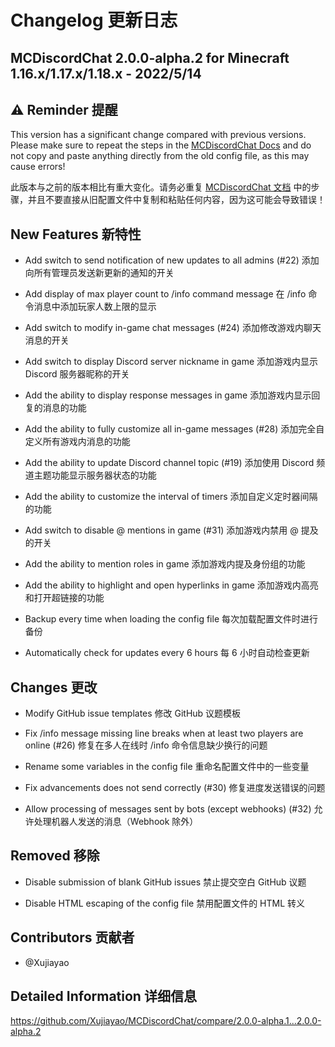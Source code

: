 # Changelog 更新日志

## MCDiscordChat 2.0.0-alpha.2 for Minecraft 1.16.x/1.17.x/1.18.x - 2022/5/14

## ⚠ Reminder 提醒

This version has a significant change compared with previous versions. Please make sure to repeat the steps in the [MCDiscordChat Docs](https://blog.xujiayao.top/posts/4ba0a17a/) and do not copy and paste anything directly from the old config file, as this may cause errors!

此版本与之前的版本相比有重大变化。请务必重复 [MCDiscordChat 文档](https://blog.xujiayao.top/posts/4ba0a17a/) 中的步骤，并且不要直接从旧配置文件中复制和粘贴任何内容，因为这可能会导致错误！

## New Features 新特性

- Add switch to send notification of new updates to all admins (#22)
  添加向所有管理员发送新更新的通知的开关

- Add display of max player count to /info command message
  在 /info 命令消息中添加玩家人数上限的显示

- Add switch to modify in-game chat messages (#24)
  添加修改游戏内聊天消息的开关

- Add switch to display Discord server nickname in game
  添加游戏内显示 Discord 服务器昵称的开关

- Add the ability to display response messages in game
  添加游戏内显示回复的消息的功能

- Add the ability to fully customize all in-game messages (#28)
  添加完全自定义所有游戏内消息的功能

- Add the ability to update Discord channel topic (#19)
  添加使用 Discord 频道主题功能显示服务器状态的功能

- Add the ability to customize the interval of timers
  添加自定义定时器间隔的功能

- Add switch to disable @ mentions in game (#31)
  添加游戏内禁用 @ 提及的开关

- Add the ability to mention roles in game
  添加游戏内提及身份组的功能

- Add the ability to highlight and open hyperlinks in game
  添加游戏内高亮和打开超链接的功能

- Backup every time when loading the config file
  每次加载配置文件时进行备份

- Automatically check for updates every 6 hours
  每 6 小时自动检查更新

## Changes 更改

- Modify GitHub issue templates
  修改 GitHub 议题模板

- Fix /info message missing line breaks when at least two players are online (#26)
  修复在多人在线时 /info 命令信息缺少换行的问题

- Rename some variables in the config file
  重命名配置文件中的一些变量

- Fix advancements does not send correctly (#30)
  修复进度发送错误的问题

- Allow processing of messages sent by bots (except webhooks) (#32)
  允许处理机器人发送的消息（Webhook 除外）

## Removed 移除

- Disable submission of blank GitHub issues
  禁止提交空白 GitHub 议题

- Disable HTML escaping of the config file
  禁用配置文件的 HTML 转义

## Contributors 贡献者

- @Xujiayao

## Detailed Information 详细信息

https://github.com/Xujiayao/MCDiscordChat/compare/2.0.0-alpha.1...2.0.0-alpha.2